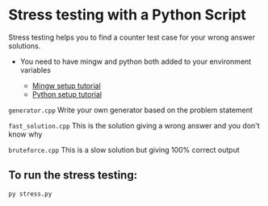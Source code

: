 # Stress testing with a Python Script

Stress testing helps you to find a counter  test case for your wrong answer solutions. 

- You need to have mingw and python both added to your environment variables

  - [Mingw setup tutorial](https://youtu.be/sXW2VLrQ3Bs) 
  - [Python setup tutorial](https://youtu.be/Kn1HF3oD19c)

``generator.cpp`` Write your own generator based on the problem statement

``fast_solution.cpp`` This is the solution giving a wrong answer and you don't know why

``bruteforce.cpp`` This is a slow solution but giving 100% correct output



## To run the stress testing:

``py stress.py``



